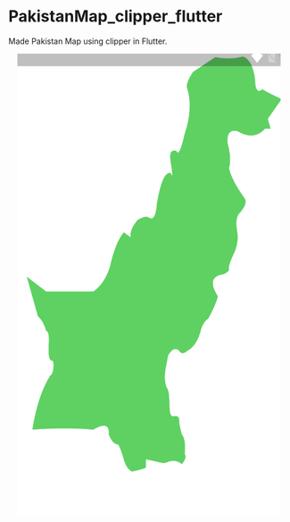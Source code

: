 # PakistanMap_clipper_flutter
Made Pakistan Map using clipper in Flutter.
<p align ="center"><img src="pakistanmap.PNG"/></p>

